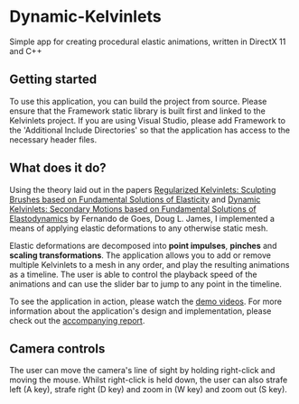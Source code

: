 # Dynamic-Kelvinlets
Simple app for creating procedural elastic animations, written in DirectX 11 and C++

<h2>Getting started</h2>
<p>To use this application, you can build the project from source. Please ensure that the Framework static library is built first 
and linked to the Kelvinlets project. If you are using Visual Studio, please add Framework to the 'Additional Include Directories' 
so that the application has access to the necessary header files.</p>

<h2>What does it do?</h2>
<p>Using the theory laid out in the papers <a href="https://graphics.pixar.com/library/Kelvinlets/paper.pdf">Regularized Kelvinlets: Sculpting Brushes based on Fundamental Solutions of Elasticity</a> and <a href="https://graphics.pixar.com/library/DynaKelvinlets/paper.pdf">Dynamic Kelvinlets: Secondary Motions based on Fundamental Solutions of Elastodynamics</a> by Fernando de Goes, Doug L. James, I implemented a means of applying elastic deformations to any otherwise static mesh.</p>

<p>Elastic deformations are decomposed into <b>point impulses</b>, <b>pinches</b> and <b>scaling transformations</b>. The application allows you to add or remove multiple Kelvinlets to a mesh in any order, and play the resulting animations as a timeline. The user is able to control the playback speed of the animations and can use the slider bar to jump to any point in the timeline.</p>

<p>To see the application in action, please watch the <a href="https://github.com/IM56/Dynamic-Kelvinlets/tree/master/Videos">demo videos</a>.
  For more information about the application's design and implementation, please check out the <a href="https://github.com/IM56/Dynamic-Kelvinlets/blob/master/Technical%20Article%20-%20Dynamic%20Kelvinlets.pdf">accompanying report</a>.</p>

<h2>Camera controls</h2>
<p>The user can move the camera's line of sight by holding right-click and moving the mouse. Whilst right-click is held down, the user can also strafe left (A key), strafe right (D key) and zoom in (W key) and zoom out (S key).</p>
